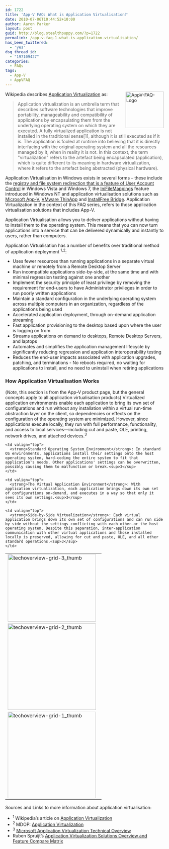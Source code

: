 ```yaml
---
id: 1722
title: 'App-V FAQ: What is Application Virtualisation?'
date: 2010-07-06T10:44:52+10:00
author: Aaron Parker
layout: post
guid: http://blog.stealthpuppy.com/?p=1722
permalink: /app-v-faq-1-what-is-application-virtualisation/
has_been_twittered:
  - 'yes'
dsq_thread_id:
  - "197109427"
categories:
  - FAQs
tags:
  - App-V
  - AppVFAQ
---
```

<img class="wlDisabledImage" style="margin: 0px 0px 5px 10px; display: inline; border-width: 0px;" title="AppV-FAQ-Logo" src="http://stealthpuppy.com/wp-content/uploads/2010/06/AppVFAQLogo.png" alt="AppV-FAQ-Logo" width="121" height="116" align="right" border="0" />Wikipedia describes [Application Virtualization](http://en.wikipedia.org/wiki/Application_virtualization) as:

> Application virtualization is an umbrella term that describes software technologies that improve portability, manageability and compatibility of applications by encapsulating them from the underlying operating system on which they are executed. A fully virtualized application is not installed in the traditional sense[1], although it is still executed as if it is. The application is fooled at runtime into believing that it is directly interfacing with the original operating system and all the resources managed by it, when in reality it is not. In this context, the term "virtualization" refers to the artefact being encapsulated (application), which is quite different to its meaning in hardware virtualization, where it refers to the artefact being abstracted (physical hardware).

Application Virtualisation in Windows exists in several forms – these include the [registry and file system redirection that is a feature of User Account Control](http://windowsteamblog.com/windows/b/developers/archive/2009/08/04/user-account-control-data-redirection.aspx) in Windows Vista and Windows 7, the [IniFileMappings](http://technet.microsoft.com/en-us/library/cc722567.aspx) feature introduced in Windows NT and application virtualisation solutions such as [Microsoft App-V](http://www.microsoft.com/windows/enterprise/products/mdop/app-v.aspx), [VMware ThinApp](http://www.vmware.com/products/thinapp/) and [InstallFree Bridge](http://www.installfree.com/the-installfree-bridge/). Application Virtualization in the context of this FAQ series, refers to those application virtualisation solutions that includes App-V.

Application Virtualisation allows you to deliver applications without having to install them to the operating system. This means that you can now turn applications into a service that can be delivered dynamically and instantly to users, rather than computers.

Application Virtualisation has a number of benefits over traditional method of application deployment <sup>1,2</sup>:

  * Uses fewer resources than running applications in a separate virtual machine or remotely from a Remote Desktop Server
  * Run incompatible applications side-by-side, at the same time and with minimal regression testing against one another
  * Implement the security principle of least privilege by removing the requirement for end-users to have Administrator privileges in order to run poorly written applications
  * Maintain a standard configuration in the underlying operating system across multiple computers in an organization, regardless of the applications being used
  * Accelerated application deployment, through on-demand application streaming
  * Fast application provisioning to the desktop based upon where the user is logging on from
  * Streams applications on demand to desktops, Remote Desktop Servers, and laptops
  * Automates and simplifies the application management lifecycle by significantly reducing regression and application interoperability testing
  * Reduces the end-user impacts associated with application upgrades, patching, and terminations - No reboots required, no waiting for applications to install, and no need to uninstall when retiring applications

### How Application Virtualisation Works

(_Note_, this section is from the App-V product page, but the general concepts apply to all application virtualisation products) Virtualized application environments enable each application to bring its own set of configurations and run without any installation within a virtual run-time abstraction layer on the client, so dependencies or effects on the configuration of the operating system are minimized. However, since applications execute locally, they run with full performance, functionality, and access to local services—including cut and paste, OLE, printing, network drives, and attached devices.<sup>3</sup>

<table width="650" border="0" cellspacing="0" cellpadding="4">
  <tr>
    <td valign="top" width="290">
      <img class="wlDisabledImage" style="margin: 0px; display: inline; border: 0px;" title="techoverview-grid-3_thumb" src="http://stealthpuppy.com/wp-content/uploads/2010/06/techoverviewgrid3_thumb.jpg" alt="techoverview-grid-3_thumb" width="280" height="215" border="0" />
    </td>
    
    <td valign="top">
      <strong>Standard Operating System Environment</strong>: In standard OS environments, applications install their settings onto the host operating system, hard-coding the entire system to fit that application's needs. Other applications' settings can be overwritten, possibly causing them to malfunction or break.<sup>3</sup>
    </td>
  </tr>
  
  <tr>
    <td valign="top" width="290">
      <img class="wlDisabledImage" style="margin: 0px; display: inline; border: 0px;" title="techoverview-grid-2_thumb" src="http://stealthpuppy.com/wp-content/uploads/2010/06/techoverviewgrid2_thumb.jpg" alt="techoverview-grid-2_thumb" width="280" height="275" border="0" />
    </td>
    
    <td valign="top">
      <strong>The Virtual Application Environment</strong>: With application virtualization, each application brings down its own set of configurations on-demand, and executes in a way so that only it sees its own settings.<sup>3</sup>
    </td>
  </tr>
  
  <tr>
    <td valign="top" width="290">
      <img class="wlDisabledImage" style="display: inline; border: 0px;" title="techoverview-grid-1_thumb" src="http://stealthpuppy.com/wp-content/uploads/2010/06/techoverviewgrid1_thumb.jpg" alt="techoverview-grid-1_thumb" width="280" height="275" border="0" />
    </td>
    
    <td valign="top">
      <strong>Side-by-Side Virtualization</strong>: Each virtual application brings down its own set of configurations and can run side by side without the settings conflicting with each other—or the host operating system. Despite this separation, inter-application communication with other virtual applications and those installed locally is preserved, allowing for cut and paste, OLE, and all other standard operations.<sup>3</sup>
    </td>
  </tr>
</table>

Sources and Links to more information about application virtualisation:

  * <sup>1 </sup>Wikipedia’s article on [Application Virtualization](http://en.wikipedia.org/wiki/Application_virtualization)
  * <sup>2 </sup>MDOP: [Application Virtualization](http://www.microsoft.com/windows/enterprise/products/mdop/app-v.aspx)
  * <sup>3</sup> [Microsoft Application Virtualization Technical Overview](http://www.microsoft.com/systemcenter/appv/techoverview.mspx)
  * Ruben Spruijt’s [Application Virtualization Solutions Overview and Feature Compare Matrix](http://www.virtuall.nl/view-document-details/application-virtualization-solutions-overview-and-feature-compare-matrix)